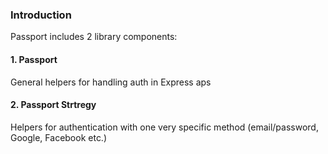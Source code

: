 ### Introduction
Passport includes 2 library components:
#### 1. Passport 
General helpers for handling auth in Express aps

#### 2. Passport Strtregy
Helpers for authentication with one very specific method (email/password, Google, Facebook etc.)
